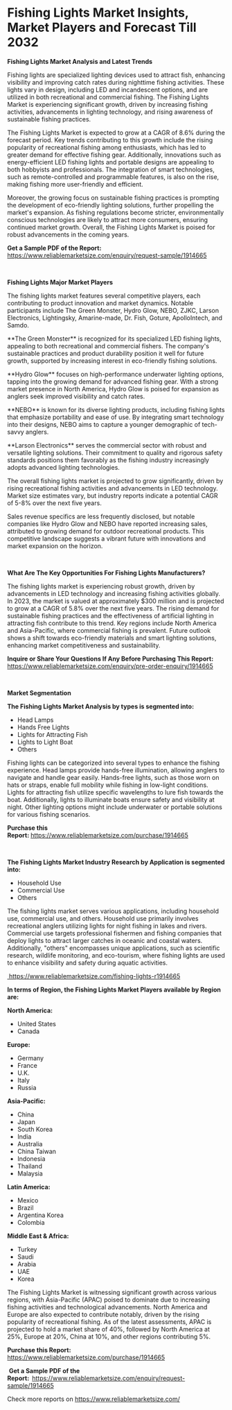 <p><h1>Fishing Lights Market Insights, Market Players and Forecast Till 2032</h1></p><p><strong>Fishing Lights Market Analysis and Latest Trends</strong></p>
<p><p>Fishing lights are specialized lighting devices used to attract fish, enhancing visibility and improving catch rates during nighttime fishing activities. These lights vary in design, including LED and incandescent options, and are utilized in both recreational and commercial fishing. The Fishing Lights Market is experiencing significant growth, driven by increasing fishing activities, advancements in lighting technology, and rising awareness of sustainable fishing practices.</p><p>The Fishing Lights Market is expected to grow at a CAGR of 8.6% during the forecast period. Key trends contributing to this growth include the rising popularity of recreational fishing among enthusiasts, which has led to greater demand for effective fishing gear. Additionally, innovations such as energy-efficient LED fishing lights and portable designs are appealing to both hobbyists and professionals. The integration of smart technologies, such as remote-controlled and programmable features, is also on the rise, making fishing more user-friendly and efficient.</p><p>Moreover, the growing focus on sustainable fishing practices is prompting the development of eco-friendly lighting solutions, further propelling the market's expansion. As fishing regulations become stricter, environmentally conscious technologies are likely to attract more consumers, ensuring continued market growth. Overall, the Fishing Lights Market is poised for robust advancements in the coming years.</p></p>
<p><strong>Get a Sample PDF of the Report:&nbsp;</strong> <a href="https://www.reliablemarketsize.com/enquiry/request-sample/1914665?utm_campaign=3072&utm_medium=2&utm_source=Github&utm_content=ia&utm_term=06042025&utm_id=fishing-lights">https://www.reliablemarketsize.com/enquiry/request-sample/1914665</a></p>
<p>&nbsp;</p>
<p><strong>Fishing Lights Major Market Players</strong></p>
<p><p>The fishing lights market features several competitive players, each contributing to product innovation and market dynamics. Notable participants include The Green Monster, Hydro Glow, NEBO, ZJKC, Larson Electronics, Lightingsky, Amarine-made, Dr. Fish, Goture, ApolloIntech, and Samdo.</p><p>**The Green Monster** is recognized for its specialized LED fishing lights, appealing to both recreational and commercial fishers. The company's sustainable practices and product durability position it well for future growth, supported by increasing interest in eco-friendly fishing solutions.</p><p>**Hydro Glow** focuses on high-performance underwater lighting options, tapping into the growing demand for advanced fishing gear. With a strong market presence in North America, Hydro Glow is poised for expansion as anglers seek improved visibility and catch rates.</p><p>**NEBO** is known for its diverse lighting products, including fishing lights that emphasize portability and ease of use. By integrating smart technology into their designs, NEBO aims to capture a younger demographic of tech-savvy anglers.</p><p>**Larson Electronics** serves the commercial sector with robust and versatile lighting solutions. Their commitment to quality and rigorous safety standards positions them favorably as the fishing industry increasingly adopts advanced lighting technologies. </p><p>The overall fishing lights market is projected to grow significantly, driven by rising recreational fishing activities and advancements in LED technology. Market size estimates vary, but industry reports indicate a potential CAGR of 5-8% over the next five years.</p><p>Sales revenue specifics are less frequently disclosed, but notable companies like Hydro Glow and NEBO have reported increasing sales, attributed to growing demand for outdoor recreational products. This competitive landscape suggests a vibrant future with innovations and market expansion on the horizon.</p></p>
<p>&nbsp;</p>
<p><strong>What Are The Key Opportunities For Fishing Lights Manufacturers?</strong></p>
<p><p>The fishing lights market is experiencing robust growth, driven by advancements in LED technology and increasing fishing activities globally. In 2023, the market is valued at approximately $300 million and is projected to grow at a CAGR of 5.8% over the next five years. The rising demand for sustainable fishing practices and the effectiveness of artificial lighting in attracting fish contribute to this trend. Key regions include North America and Asia-Pacific, where commercial fishing is prevalent. Future outlook shows a shift towards eco-friendly materials and smart lighting solutions, enhancing market competitiveness and sustainability.</p></p>
<p><strong>Inquire or Share Your Questions If Any Before Purchasing This Report:</strong> <a href="https://www.reliablemarketsize.com/enquiry/pre-order-enquiry/1914665?utm_campaign=3072&utm_medium=2&utm_source=Github&utm_content=ia&utm_term=06042025&utm_id=fishing-lights">https://www.reliablemarketsize.com/enquiry/pre-order-enquiry/1914665</a></p>
<p>&nbsp;</p>
<p><strong>Market Segmentation</strong></p>
<p><strong>The Fishing Lights Market Analysis by types is segmented into:</strong></p>
<p><ul><li>Head Lamps</li><li>Hands Free Lights</li><li>Lights for Attracting Fish</li><li>Lights to Light Boat</li><li>Others</li></ul></p>
<p><p>Fishing lights can be categorized into several types to enhance the fishing experience. Head lamps provide hands-free illumination, allowing anglers to navigate and handle gear easily. Hands-free lights, such as those worn on hats or straps, enable full mobility while fishing in low-light conditions. Lights for attracting fish utilize specific wavelengths to lure fish towards the boat. Additionally, lights to illuminate boats ensure safety and visibility at night. Other lighting options might include underwater or portable solutions for various fishing scenarios.</p></p>
<p><strong>Purchase this Report:&nbsp;</strong><a href="https://www.reliablemarketsize.com/purchase/1914665?utm_campaign=3072&utm_medium=2&utm_source=Github&utm_content=ia&utm_term=06042025&utm_id=fishing-lights">https://www.reliablemarketsize.com/purchase/1914665</a></p>
<p>&nbsp;</p>
<p><strong>The Fishing Lights Market Industry Research by Application is segmented into:</strong></p>
<p><ul><li>Household Use</li><li>Commercial Use</li><li>Others</li></ul></p>
<p><p>The fishing lights market serves various applications, including household use, commercial use, and others. Household use primarily involves recreational anglers utilizing lights for night fishing in lakes and rivers. Commercial use targets professional fishermen and fishing companies that deploy lights to attract larger catches in oceanic and coastal waters. Additionally, "others" encompasses unique applications, such as scientific research, wildlife monitoring, and eco-tourism, where fishing lights are used to enhance visibility and safety during aquatic activities.</p></p>
<p><a href="https://www.reliablemarketsize.com/fishing-lights-r1914665?utm_campaign=3072&utm_medium=2&utm_source=Github&utm_content=ia&utm_term=06042025&utm_id=fishing-lights">&nbsp;https://www.reliablemarketsize.com/fishing-lights-r1914665</a></p>
<p><strong>In terms of Region, the Fishing Lights Market Players available by Region are:</strong></p>
<p>
    <p> <strong> North America: </strong>
        <ul>
            <li>United States</li>
            <li>Canada</li>
        </ul>
        </p> 
    <p> <strong> Europe: </strong>
        <ul>
            <li>Germany</li>
            <li>France</li>
            <li>U.K.</li>
            <li>Italy</li>
            <li>Russia</li>
        </ul>
        </p> 
    <p> <strong> Asia-Pacific: </strong>
        <ul>
            <li>China</li>
            <li>Japan</li>
            <li>South Korea</li>
            <li>India</li>
            <li>Australia</li>
            <li>China Taiwan</li>
            <li>Indonesia</li>
            <li>Thailand</li>
            <li>Malaysia</li>
        </ul>
        </p> 
    <p> <strong> Latin America: </strong>
        <ul>
            <li>Mexico</li>
            <li>Brazil</li>
            <li>Argentina Korea</li>
            <li>Colombia</li>
        </ul>
        </p> 
    <p> <strong> Middle East & Africa: </strong>
        <ul>
            <li>Turkey</li>
            <li>Saudi</li>
            <li>Arabia</li>
            <li>UAE</li>
            <li>Korea</li>
        </ul>
    </p>
    </p>
<p><p>The Fishing Lights Market is witnessing significant growth across various regions, with Asia-Pacific (APAC) poised to dominate due to increasing fishing activities and technological advancements. North America and Europe are also expected to contribute notably, driven by the rising popularity of recreational fishing. As of the latest assessments, APAC is projected to hold a market share of 40%, followed by North America at 25%, Europe at 20%, China at 10%, and other regions contributing 5%.</p></p>
<p><strong>Purchase this Report: </strong><a href="https://www.reliablemarketsize.com/purchase/1914665?utm_campaign=3072&utm_medium=2&utm_source=Github&utm_content=ia&utm_term=06042025&utm_id=fishing-lights">https://www.reliablemarketsize.com/purchase/1914665</a></p>
<p>&nbsp;<strong>Get a Sample PDF of the Report:&nbsp;&nbsp;</strong><a href="https://www.reliablemarketsize.com/enquiry/request-sample/1914665?utm_campaign=3072&utm_medium=2&utm_source=Github&utm_content=ia&utm_term=06042025&utm_id=fishing-lights">https://www.reliablemarketsize.com/enquiry/request-sample/1914665</a></p>
<p><strong></strong></p>
<p>Check more reports on <a href="https://www.reliablemarketsize.com/?utm_campaign=3072&utm_medium=2&utm_source=Github&utm_content=ia&utm_term=06042025&utm_id=fishing-lights">https://www.reliablemarketsize.com/</a></p>